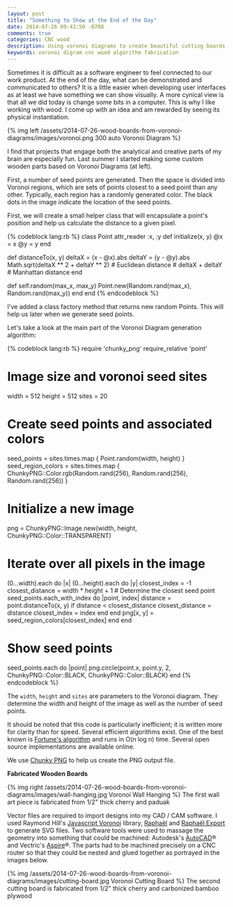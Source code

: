 ```yaml
---
layout: post
title: "Something to Show at the End of the Day"
date: 2014-07-26 09:43:50 -0700
comments: true
categories: CNC wood
description: Using voronoi diagrams to create beautiful cutting boards in wood.
keywords: voronoi digram cnc wood algorithm fabrication 
---
```

Sometimes it is difficult as a software engineer to feel connected to our work product. At the end of the day, what can be demonstrated and communicated to others? It is a little easier when developing user interfaces as at least we have something we can show visually. A more cynical view is that all we did today is change some bits in a computer. This is why I like working with wood. I come up with an idea and am rewarded by seeing its physical instantiation.

{% img left /assets/2014-07-26-wood-boards-from-voronoi-diagrams/images/voronoi.png 300 auto Voronoi Diagram %}

I find that projects that engage both the analytical and creative parts of my brain are especially fun. Last summer I started making some custom wooden parts based on Voronoi Diagrams (at left).

First, a number of seed points are generated. Then the space is divided into Voronoi regions, which are sets of points closest to a seed point than any other. Typically, each region has a randomly generated color. The black dots in the image indicate the location of the seed points.

First, we will create a small helper class that will encapsulate a point's position and help us calculate the distance to a given pixel. 

<!-- more -->

{% codeblock lang:rb %}
class Point
  attr_reader :x, :y
  def initialize(x, y)
    @x = x
    @y = y
  end

  def distanceTo(x, y)
    deltaX = (x - @x).abs
    deltaY = (y - @y).abs
    Math.sqrt(deltaX ** 2 + deltaY ** 2) # Euclidean distance
    # deltaX + deltaY # Manhattan distance
  end

  def self.random(max_x, max_y)
    Point.new(Random.rand(max_x), Random.rand(max_y))
  end
end
{% endcodeblock %}

I've added a class factory method that returns new random Points. This will help us later when we generate seed points.

Let's take a look at the main part of the Voronoi Diagram generation algorithm:

{% codeblock lang:rb %}
require 'chunky_png'
require_relative 'point'

# Image size and voronoi seed sites
width = 512
height = 512
sites = 20

# Create seed points and associated colors
seed_points = sites.times.map { Point.random(width, height) }
seed_region_colors = sites.times.map { ChunkyPNG::Color.rgb(Random.rand(256), Random.rand(256), Random.rand(256)) }

# Initialize a new image
png = ChunkyPNG::Image.new(width, height, ChunkyPNG::Color::TRANSPARENT)

# Iterate over all pixels in the image
(0...width).each do |x|
  (0...height).each do |y|
    closest_index = -1
    closest_distance = width * height + 1
    # Determine the closest seed point
    seed_points.each_with_index do |point, index|
      distance = point.distanceTo(x, y)
      if distance < closest_distance
        closest_distance = distance
        closest_index = index
      end
    end
    png[x, y] = seed_region_colors[closest_index]
  end
end

# Show seed points
seed_points.each do |point|
  png.circle(point.x, point.y, 2, ChunkyPNG::Color::BLACK, ChunkyPNG::Color::BLACK)
end
{% endcodeblock %}

The `width`, `height` and `sites` are parameters to the Voronoi diagram. They determine the width and height of the image as well as the number of seed points.

It should be noted that this code is particularly inefficient; it is written more for clarity than for speed. Several efficient algorithms exist. One of the best known is [Fortune's algorithm](http://en.wikipedia.org/wiki/Fortune%27s_algorithm) and runs in O(n log n) time. Several open source implementations are available online.

We use [Chunky PNG](https://github.com/wvanbergen/chunky_png) to help us create the PNG output file.

<strong>Fabricated Wooden Boards</strong>

{% img right /assets/2014-07-26-wood-boards-from-voronoi-diagrams/images/wall-hanging.jpg Voronoi Wall Hanging %}
The first wall art piece is fabricated from 1/2" thick cherry and paduak

Vector files are required to import designs into my CAD / CAM software. I used Raymond Hill's [Javascript Voronoi](https://github.com/gorhill/Javascript-Voronoi) library, [Raphaël](http://raphaeljs.com) and [Raphaël Export](https://github.com/ElbertF/Raphael.Export) to generate SVG files. Two software tools were used to massage the geometry into something that could be machined: Autodesk's [AutoCAD](http://www.autodesk.com/products/autocad/)&reg; and Vectric's [Aspire](http://www.vectric.com/products/aspire.html)&reg;. The parts had to be machined precisely on a CNC router so that they could be nested and glued together as portrayed in the images below.

{% img /assets/2014-07-26-wood-boards-from-voronoi-diagrams/images/cutting-board.jpg Voronoi Cutting Board %}
The second cutting board is fabricated from 1/2" thick cherry and carbonized bamboo plywood

